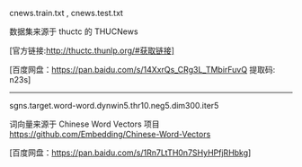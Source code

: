 cnews.train.txt , cnews.test.txt

数据集来源于 thuctc 的 THUCNews 

[官方链接:http://thuctc.thunlp.org/#获取链接] 

[百度网盘：https://pan.baidu.com/s/14XxrQs_CRg3L_TMbirFuvQ 提取码: n23s]

--------------

sgns.target.word-word.dynwin5.thr10.neg5.dim300.iter5

词向量来源于 Chinese Word Vectors 项目 https://github.com/Embedding/Chinese-Word-Vectors

[百度网盘：https://pan.baidu.com/s/1Rn7LtTH0n7SHyHPfjRHbkg]

